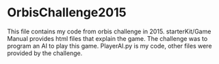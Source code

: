 # OrbisChallenge2015
This file contains my code from orbis challenge in 2015.
starterKit/Game Manual provides html files that explain the game. The challenge was to program an AI to play this game.
PlayerAI.py is my code, other files were provided by the challenge.
